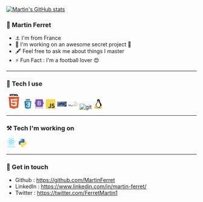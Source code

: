 [![Martin's GitHub stats](https://github-readme-stats.vercel.app/api?username=martinferret)](https://github.com/martinferret/github-readme-stats)



### 🤙 Martin Ferret

* ⚓ I'm from France
* 🧙 I'm working on an awesome secret project 🤫
* 🖋️ Feel free to ask me about things I master
* ⚡ Fun Fact : I'm a football lover 😍

---

### 🔑 Tech I use

<p class="align-left"><img src="https://raw.githubusercontent.com/devicons/devicon/master/icons/html5/html5-original-wordmark.svg" alt="html5" width="40" height="40"/>
<img src="https://raw.githubusercontent.com/devicons/devicon/master/icons/css3/css3-original-wordmark.svg" alt="css3" width="26" height="26"/> </a>
<img src="https://raw.githubusercontent.com/devicons/devicon/master/icons/bootstrap/bootstrap-plain-wordmark.svg" alt="bootstrap" width="26" height="26"/>
<img src="https://raw.githubusercontent.com/devicons/devicon/master/icons/javascript/javascript-original.svg" alt="javascript" width="26" height="26"/>
<img src="https://raw.githubusercontent.com/devicons/devicon/master/icons/php/php-original.svg" alt="php" width="26" height="26"/>
<img src="https://raw.githubusercontent.com/devicons/devicon/master/icons/mysql/mysql-original-wordmark.svg" alt="mysql" width="26" height="26"/>
<img src="https://www.vectorlogo.zone/logos/git-scm/git-scm-icon.svg" alt="git" width="26" height="26"/></a>
<img src="https://raw.githubusercontent.com/devicons/devicon/master/icons/linux/linux-original.svg" alt="linux" width="26" height="26"/> </p>

---

### ⚒️ Tech I'm working on

<p class="align-left"><img src="https://raw.githubusercontent.com/devicons/devicon/master/icons/react/react-original-wordmark.svg" alt="react" width="26" height="26"/>
<img src="https://raw.githubusercontent.com/devicons/devicon/master/icons/python/python-original.svg" alt="python" width="26" height="26"/> </p>

---

### 💬 Get in touch

- Github : https://github.com/MartinFerret
- LinkedIn : https://www.linkedin.com/in/martin-ferret/
- Twitter : https://twitter.com/FerretMartin1
